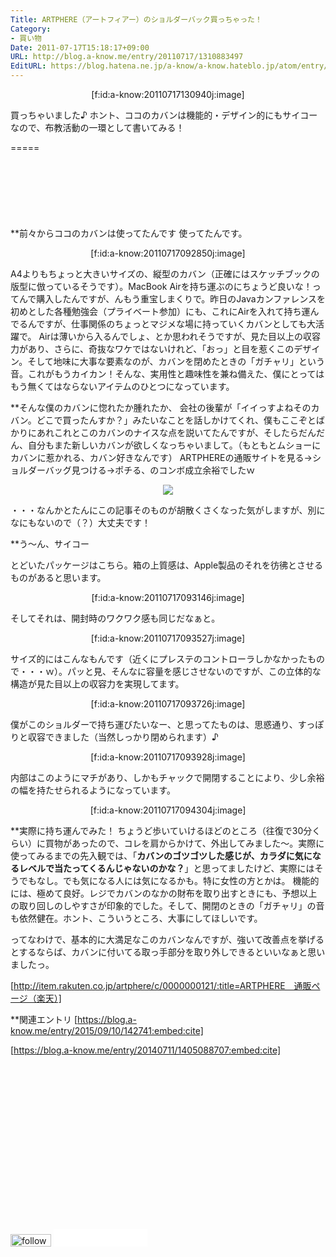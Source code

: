 ```yaml
---
Title: ARTPHERE（アートフィアー）のショルダーバック買っちゃった！
Category:
- 買い物
Date: 2011-07-17T15:18:17+09:00
URL: http://blog.a-know.me/entry/20110717/1310883497
EditURL: https://blog.hatena.ne.jp/a-know/a-know.hateblo.jp/atom/entry/12921228815727979544
---
```


<div align=center>
[f:id:a-know:20110717130940j:image]
</div>


買っちゃいました♪
ホント、ココのカバンは機能的・デザイン的にもサイコーなので、布教活動の一環として書いてみる！


=====

<script async src="//pagead2.googlesyndication.com/pagead/js/adsbygoogle.js"></script>
<!-- article-top -->
<ins class="adsbygoogle"
     style="display:inline-block;width:728px;height:90px"
     data-ad-client="ca-pub-3463034538369189"
     data-ad-slot="8367620130"></ins>
<script>
(adsbygoogle = window.adsbygoogle || []).push({});
</script>


**前々からココのカバンは使ってたんです
使ってたんです。


<div align=center>
[f:id:a-know:20110717092850j:image]
</div>


A4よりもちょっと大きいサイズの、縦型のカバン（正確にはスケッチブックの版型に倣っているそうです）。MacBook Airを持ち運ぶのにちょうど良いな！ってんで購入したんですが、んもう重宝しまくりで。昨日のJavaカンファレンスを初めとした各種勉強会（プライベート参加）にも、これにAirを入れて持ち運んでるんですが、仕事関係のちょっとマジメな場に持っていくカバンとしても大活躍で。
Airは薄いから入るんでしょ、とか思われそうですが、見た目以上の収容力があり、さらに、奇抜なワケではないけれど、「おっ」と目を惹くこのデザイン。そして地味に大事な要素なのが、カバンを閉めたときの「ガチャリ」という音。これがもうカイカン！そんな、実用性と趣味性を兼ね備えた、僕にとってはもう無くてはならないアイテムのひとつになっています。



**そんな僕のカバンに惚れたか腫れたか、
会社の後輩が「イイっすよねそのカバン。どこで買ったんすか？」みたいなことを話しかけてくれ、僕もここぞとばかりにあれこれとこのカバンのナイスな点を説いてたんですが、そしたらだんだん、自分もまた新しいカバンが欲しくなっちゃいまして。（もともとムショーにカバンに惹かれる、カバン好きなんです）
ARTPHEREの通販サイトを見る→ショルダーバッグ見つける→ポチる、のコンボ成立余裕でしたｗ


<div align=center><img src="//image.rakuten.co.jp/artphere/cabinet/newdulles/newdulles/f0dulles_main.jpg"></div>


・・・なんかとたんにこの記事そのものが胡散くさくなった気がしますが、別になにもないので（？）大丈夫です！



**う〜ん、サイコー

とどいたパッケージはこちら。箱の上質感は、Apple製品のそれを彷彿とさせるものがあると思います。


<div align=center>
[f:id:a-know:20110717093146j:image]
</div>


そしてそれは、開封時のワクワク感も同じだなぁと。


<div align=center>
[f:id:a-know:20110717093527j:image]
</div>


サイズ的にはこんなもんです（近くにプレステのコントローラしかなかったもので・・・ｗ）。パッと見、そんなに容量を感じさせないのですが、この立体的な構造が見た目以上の収容力を実現してます。


<div align=center>
[f:id:a-know:20110717093726j:image]
</div>


僕がこのショルダーで持ち運びたいなー、と思ってたものは、思惑通り、すっぽりと収容できました（当然しっかり閉められます）♪


<div align=center>
[f:id:a-know:20110717093928j:image]
</div>


内部はこのようにマチがあり、しかもチャックで開閉することにより、少し余裕の幅を持たせられるようになっています。


<div align=center>
[f:id:a-know:20110717094304j:image]
</div>



**実際に持ち運んでみた！
ちょうど歩いていけるほどのところ（往復で30分くらい）に買物があったので、コレを肩からかけて、外出してみました〜。実際に使ってみるまでの先入観では、「<span class="deco" style="font-weight:bold;">カバンのゴツゴツした感じが、カラダに気になるレベルで当たってくるんじゃないのかな？</span>」と思ってましたけど、実際にはそうでもなし。でも気になる人には気になるかも。特に女性の方とかは。
機能的には、極めて良好。レジでカバンのなかの財布を取り出すときにも、予想以上の取り回しのしやすさが印象的でした。そして、開閉のときの「ガチャリ」の音も依然健在。ホント、こういうところ、大事にしてほしいです。


ってなわけで、基本的に大満足なこのカバンなんですが、強いて改善点を挙げるとするならば、カバンに付いてる取っ手部分を取り外しできるといいなぁと思いましたっ。



[http://item.rakuten.co.jp/artphere/c/0000000121/:title=ARTPHERE　通販ページ（楽天）]


**関連エントリ
[https://blog.a-know.me/entry/2015/09/10/142741:embed:cite]

[https://blog.a-know.me/entry/20140711/1405088707:embed:cite]





<script async src="//pagead2.googlesyndication.com/pagead/js/adsbygoogle.js"></script>
<!-- article-bottom2 -->
<ins class="adsbygoogle"
     style="display:inline-block;width:300px;height:250px"
     data-ad-client="ca-pub-3463034538369189"
     data-ad-slot="5274552934"></ins>
<script>
(adsbygoogle = window.adsbygoogle || []).push({});
</script>

<div>
<a href='http://cloud.feedly.com/#subscription%2Ffeed%2Fhttp%3A%2F%2Fblog.a-know.me%2Ffeed'  target='blank'><img id='feedlyFollow' src='//s3.feedly.com/img/follows/feedly-follow-rectangle-volume-small_2x.png' alt='follow us in feedly' width='65' height='20'></a>

<iframe src="//blog.hatena.ne.jp/a-know/a-know.hateblo.jp/subscribe/iframe" allowtransparency="true" frameborder="0" scrolling="no" width="150" height="28"></iframe>
</div>
